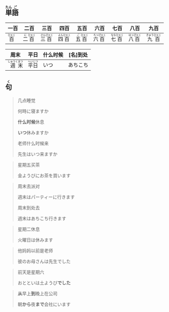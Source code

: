 ## <ruby><rb>単</rb><rt>たん</rt></ruby><ruby><rb>語</rb><rt>ご</rt></ruby>

| 一百                                  | 二百                                                                   | 三百                                                                    | 四百                                                                    | 五百                                                                   | 六百                                                                    | 七百                                                                    | 八百                                                                    | 九百                                                                     |
| ----------------------------------- | -------------------------------------------------------------------- | --------------------------------------------------------------------- | --------------------------------------------------------------------- | -------------------------------------------------------------------- | --------------------------------------------------------------------- | --------------------------------------------------------------------- | --------------------------------------------------------------------- | ---------------------------------------------------------------------- |
| <ruby><rb>百</rb><rt>ひゃく</rt></ruby> | <ruby><rb>二</rb><rt>に</rt></ruby><ruby><rb>百</rb><rt>ひゃく</rt></ruby> | <ruby><rb>三</rb><rt>さん</rt></ruby><ruby><rb>百</rb><rt>びゃく</rt></ruby> | <ruby><rb>四</rb><rt>よん</rt></ruby><ruby><rb>百</rb><rt>ひゃく</rt></ruby> | <ruby><rb>五</rb><rt>ご</rt></ruby><ruby><rb>百</rb><rt>ひゃく</rt></ruby> | <ruby><rb>六</rb><rt>ろっ</rt></ruby><ruby><rb>百</rb><rt>ぴゃく</rt></ruby> | <ruby><rb>七</rb><rt>なな</rt></ruby><ruby><rb>百</rb><rt>ひゃく</rt></ruby> | <ruby><rb>八</rb><rt>はっ</rt></ruby><ruby><rb>百</rb><rt>ぴゃく</rt></ruby> | <ruby><rb>九</rb><rt>きゅう</rt></ruby><ruby><rb>百</rb><rt>ひゃく</rt></ruby> |

| 周末                                                         | 平日                                                         | 什么时候 | [名]到处 |
| ------------------------------------------------------------ | ------------------------------------------------------------ | -------- | -------- |
| <ruby><rb>週</rb><rt>しゅうく</rt></ruby><ruby><rb>末</rb><rt>まつ</rt></ruby> | <ruby><rb>平</rb><rt>へい</rt></ruby><ruby><rb>日</rb><rt>じつ</rt></ruby> | いつ     | あちこち |

## <ruby><rb>句</rb><rt>く</rt></ruby>

> 几点睡觉
>
> 何時に寝ますか
>
> **什么时候**休息
>
> **いつ**休みますか
>
> 老师什么时候来
>
> 先生はいつ来ますか

> 星期五买茶
> 
> 金ようびにお茶を買います

> 周末去派对
>
> 週末はパーティーに行きます
>
> 周末到处去
>
> 週末はあちこち行きます

> 星期二休息
> 
> 火曜日は休みます

> 他妈妈以前是老师
> 
> 彼のお母さんは先生でした

> 前天是星期六
> 
> おとといは土ようび**でした**

> **从**早上**到**晚上在公司
> 
> 朝**から**夜**まで**会社にいます
